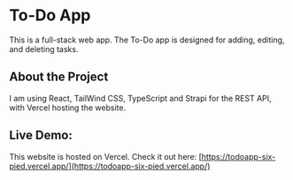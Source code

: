 # To-Do App

This is a full-stack web app. The To-Do app is designed for adding, editing, and deleting tasks.

## About the Project

I am using React, TailWind CSS, TypeScript and Strapi for the REST API, with Vercel hosting the website.

## Live Demo:

This website is hosted on Vercel. Check it out here: [https://todoapp-six-pied.vercel.app/](https://todoapp-six-pied.vercel.app/)
